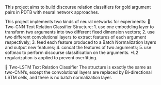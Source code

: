 This project aims to build discourse relation classifiers for gold argument pairs in PDTB with
neural network approaches. 

This project implements two kinds of neural networks for experiments:
 Two-CNN Text Relation Classifier
Structure: 1. use one embedding layer to transform two arguments into two different fixed dimension vectors; 2. use two different convolutional layers to extract features of each argument respectively; 3. feed each feature produced to a Batch Normalization layers and output new features; 4. concat the features of two arguments; 5. use softmax to perform discourse classification on the arguments. *L2 regularization is applied to prevent overfitting. 

 Two-LSTM Text Relation Classifier
The structure is exactly the same as two-CNN’s, except the convolutional layers are replaced by Bi-directional LSTM cells, and there is no batch normalization layer.
